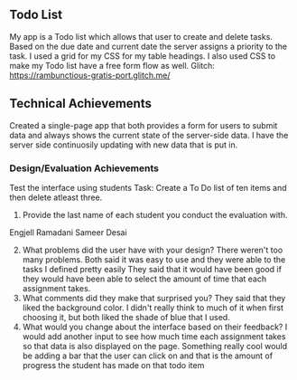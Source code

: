 
## Todo List

My app is a Todo list which allows that user to create and delete tasks. Based on the due date and current date the server assigns a priority to the task. I used a grid for my CSS for my table headings. I also used CSS to make my Todo list have a free form flow as well. 
Glitch: https://rambunctious-gratis-port.glitch.me/

## Technical Achievements

Created a single-page app that  both provides a form for users to submit data and always shows the current state of the server-side data. I have the server side continuosily updating with new data that is put in.

### Design/Evaluation Achievements
Test the interface using students
Task: Create a To Do list of ten items and then delete atleast three.

1. Provide the last name of each student you conduct the evaluation with.

Engjell Ramadani
Sameer Desai

2. What problems did the user have with your design?
There weren't too many problems. Both said it was easy to use and they were able to the tasks I defined pretty easily  They said that it would have been good if they would have been able to select the amount of time that each assignment takes. 
3. What comments did they make that surprised you?
They said that they liked the background color. I didn't really think to much of it when first choosing it, but both liked the shade of blue that I used. 
4. What would you change about the interface based on their feedback?
I would add another input to see how much time each assignment takes so that data is also displayed on the page. Something really cool would be adding a bar that the user can click on and that is the amount of progress the student has made on that todo item

